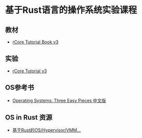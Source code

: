# 基于Rust语言的操作系统实验课程

## 教材
- [rCore Tutorial Book v3](https://rcore-os.github.io/rCore-Tutorial-Book-v3/)

## 实验

- [rCore Tutorial v3](https://github.com/rcore-os/rCore-Tutorial-v3)

## OS参考书

- [Operating Systems: Three Easy Pieces 中文版](https://pages.cs.wisc.edu/~remzi/OSTEP/Chinese/)

## OS in Rust 资源

- [基于Rust的OS/Hypervisor/VMM...](https://github.com/chyyuu/aos_course_info/blob/master/oslist.md)

